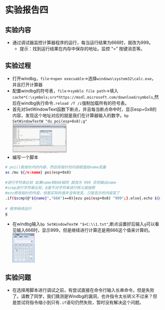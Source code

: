 # 实验报告四

## 实验内容
- 通过调试器监控计算器程序的运行，每当运行结果为666时，就改为999。
  - 提示：找到运行结果在内存中保存的地址。监控 “=” 按键消息等。

## 实验过程
- 打开windbg，`file`->`open execuable`->选择`windows\system32\calc.exe`，并且打开计算器
- 配置windbg的符号表，`file`->`symblo file path`->填入`cache*C:\symbols;srv*https://msdl.microsoft.com/download/symbols`,然后在windbg执行命令`.reload /f /i`强制加载所有的符号表。
- 首先对SetWindowText函数下断点，并且每当断点命中时，显示esp+0x8的内容，发现这个地址对应的就是我们在计算器输入的数字。`bp SetWindowTextW "du poi(esp+0x8);g"`<br>
![](poi.gif)
- 编写一个脚本

```bash
# poi()取指针内的内容，然后将指针的内容赋值给name变量
as /mu ${/v:name} poi(esp+0x8)  

#进行字符串比较 如果name和666相同 就改为 999 否则输出name
#scmp进行字符串比较，@是不对字符串进行转义就按照
#ezu修改指针的内容，但是实际的值并没有改变，只是显示的内容变了
.if($scmp(@"${name}","666")==0){ezu poi(esp+0x8) "999";}.else{.echo ${name};}

# 程序继续运行
g
```
- 在windbg输入`bp SetWindowTextW "$<C:\\1.txt"`,断点设置好后输入`g`可以看见输入666时，显示999，但是继续进行计算还是用666这个值来计算的。<br>
![](calc.gif)

## 实验问题
- 在选择用脚本进行调试之前，有尝试直接在命令行输入长串命令，但是失败了。请教了同学，我们猜测是Windbg的漏洞，也许指令太长转义不过来？但是尝试将指令缩小到只有`.if`语句仍然失败，暂时没有解决这个问题。